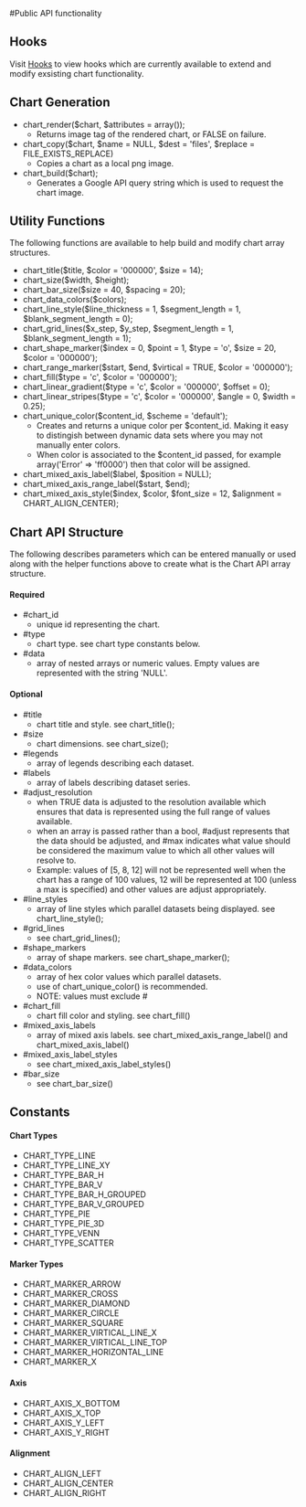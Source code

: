 #Public API functionality

## Hooks ##
Visit [Hooks](Hooks.md) to view hooks which are currently available to extend and modify exsisting chart functionality.

## Chart Generation ##

  * chart\_render($chart, $attributes = array());
    * Returns image tag of the rendered chart, or FALSE on failure.
  * chart\_copy($chart, $name = NULL, $dest = 'files', $replace = FILE\_EXISTS\_REPLACE)
    * Copies a chart as a local png image.
  * chart\_build($chart);
    * Generates a Google API query string which is used to request the chart image.

## Utility Functions ##
The following functions are available to help build and modify chart array structures.

  * chart\_title($title, $color = '000000', $size = 14);
  * chart\_size($width, $height);
  * chart\_bar\_size($size = 40, $spacing = 20);
  * chart\_data\_colors($colors);
  * chart\_line\_style($line\_thickness = 1, $segment\_length = 1, $blank\_segment\_length = 0);
  * chart\_grid\_lines($x\_step, $y\_step, $segment\_length = 1, $blank\_segment\_length = 1);
  * chart\_shape\_marker($index = 0, $point = 1, $type = 'o', $size = 20, $color = '000000');
  * chart\_range\_marker($start, $end, $virtical = TRUE, $color = '000000');
  * chart\_fill($type = 'c', $color = '000000');
  * chart\_linear\_gradient($type = 'c', $color = '000000', $offset = 0);
  * chart\_linear\_stripes($type = 'c', $color = '000000', $angle = 0, $width = 0.25);
  * chart\_unique\_color($content\_id, $scheme = 'default');
    * Creates and returns a unique color per $content\_id. Making it easy to distingish between dynamic data sets where you may not manually enter colors.
    * When color is associated to the $content\_id passed, for example array('Error' => 'ff0000') then that color will be assigned.
  * chart\_mixed\_axis\_label($label, $position = NULL);
  * chart\_mixed\_axis\_range\_label($start, $end);
  * chart\_mixed\_axis\_style($index, $color, $font\_size = 12, $alignment = CHART\_ALIGN\_CENTER);

## Chart API Structure ##
The following describes parameters which can be entered manually or used along with the helper functions above to create what is the Chart API array structure.

#### Required ####
  * #chart\_id
    * unique id representing the chart.
  * #type
    * chart type. see chart type constants below.
  * #data
    * array of nested arrays or numeric values. Empty values are represented with the string 'NULL'.

#### Optional ####
  * #title
    * chart title and style. see chart\_title();
  * #size
    * chart dimensions. see chart\_size();
  * #legends
    * array of legends describing each dataset.
  * #labels
    * array of labels describing dataset series.
  * #adjust\_resolution
    * when TRUE data is adjusted to the resolution available which ensures that data is represented using the full range of values available.
    * when an array is passed rather than a bool, #adjust represents that the data should be adjusted, and #max indicates what value should be considered the maximum value to which all other values will resolve to.
    * Example: values of [5, 8, 12] will not be represented well when the chart has a range of 100 values, 12 will be represented at 100 (unless a max is specified) and other values are adjust appropriately.
  * #line\_styles
    * array of line styles which parallel datasets being displayed. see chart\_line\_style();
  * #grid\_lines
    * see chart\_grid\_lines();
  * #shape\_markers
    * array of shape markers. see chart\_shape\_marker();
  * #data\_colors
    * array of hex color values which parallel datasets.
    * use of chart\_unique\_color() is recommended.
    * NOTE: values must exclude #
  * #chart\_fill
    * chart fill color and styling. see chart\_fill()
  * #mixed\_axis\_labels
    * array of mixed axis labels. see chart\_mixed\_axis\_range\_label() and chart\_mixed\_axis\_label()
  * #mixed\_axis\_label\_styles
    * see chart\_mixed\_axis\_label\_styles()
  * #bar\_size
    * see chart\_bar\_size()

## Constants ##

#### Chart Types ####
  * CHART\_TYPE\_LINE
  * CHART\_TYPE\_LINE\_XY
  * CHART\_TYPE\_BAR\_H
  * CHART\_TYPE\_BAR\_V
  * CHART\_TYPE\_BAR\_H\_GROUPED
  * CHART\_TYPE\_BAR\_V\_GROUPED
  * CHART\_TYPE\_PIE
  * CHART\_TYPE\_PIE\_3D
  * CHART\_TYPE\_VENN
  * CHART\_TYPE\_SCATTER

#### Marker Types ####
  * CHART\_MARKER\_ARROW
  * CHART\_MARKER\_CROSS
  * CHART\_MARKER\_DIAMOND
  * CHART\_MARKER\_CIRCLE
  * CHART\_MARKER\_SQUARE
  * CHART\_MARKER\_VIRTICAL\_LINE\_X
  * CHART\_MARKER\_VIRTICAL\_LINE\_TOP
  * CHART\_MARKER\_HORIZONTAL\_LINE
  * CHART\_MARKER\_X

#### Axis ####
  * CHART\_AXIS\_X\_BOTTOM
  * CHART\_AXIS\_X\_TOP
  * CHART\_AXIS\_Y\_LEFT
  * CHART\_AXIS\_Y\_RIGHT

#### Alignment ####
  * CHART\_ALIGN\_LEFT
  * CHART\_ALIGN\_CENTER
  * CHART\_ALIGN\_RIGHT